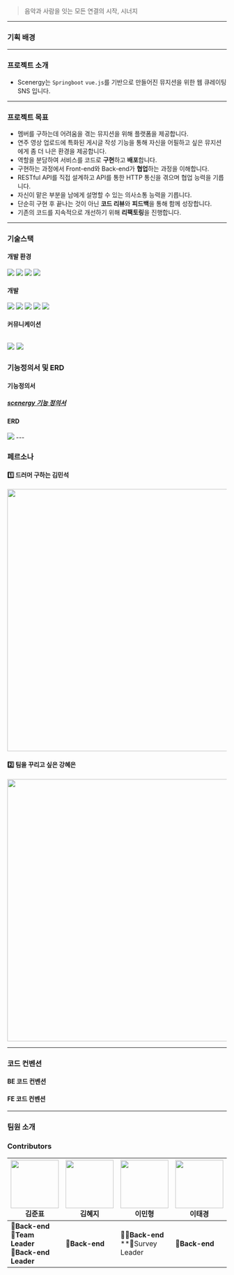 
> 음악과 사람을 잇는 모든 연결의 시작, 시너지 
--- 
### 기획 배경 

___
### 프로젝트 소개 
 + Scenergy는 `Springboot` `vue.js`를 기반으로 만들어진 뮤지션을 위한 웹 큐레이팅 SNS 입니다. 
--- 
### 프로젝트 목표 
 + 멤버를 구하는데 어려움을 겪는 뮤지션을 위해 플랫폼을 제공합니다.
 +  연주 영상 업로드에 특화된 게시글 작성 기능을 통해 자신을 어필하고 싶은 뮤지션에게 좀 더 나은 환경을 제공합니다. 
 + 역할을 분담하여 서비스를 코드로 **구현**하고 **배포**합니다. 
 + 구현하는 과정에서 Front-end와 Back-end가 **협업**하는 과정을 이해합니다. 
 +  RESTful API를 직접 설계하고 API를 통한 HTTP 통신을 겪으며 협업 능력을 기릅니다. 
 +  자신이 맡은 부분을 남에게 설명할 수 있는 의사소통 능력을 기릅니다. 
 +  단순히 구현 후 끝나는 것이 아닌 **코드 리뷰**와 **피드백**을 통해 함께 성장합니다. 
 + 기존의 코드를 지속적으로 개선하기 위해 **리팩토링**을 진행합니다. 
--- 
### 기술스택 
#### 개발 환경 
 
<img src="https://img.shields.io/badge/Visual%20Studio%20Code-007ACC.svg?&style=for-the-badge&logo=Visual%20Studio%20Code&logoColor=white"> <img src="https://img.shields.io/badge/spring-6DB33F?style=for-the-badge&logo=spring&logoColor=white"> <img src="https://img.shields.io/badge/github-181717?style=for-the-badge&logo=github&logoColor=white"> <img src="https://img.shields.io/badge/git-F05032?style=for-the-badge&logo=git&logoColor=white"> 
 
#### 개발 
<img src="https://img.shields.io/badge/react-61DAFB?style=for-the-badge&logo=react&logoColor=black"> <img src="https://img.shields.io/badge/html5-E34F26?style=for-the-badge&logo=html5&logoColor=white"> <img src="https://img.shields.io/badge/css-1572B6?style=for-the-badge&logo=css3&logoColor=white"> <img src="https://img.shields.io/badge/javascript-F7DF1E?style=for-the-badge&logo=javascript&logoColor=black"> <img src="https://img.shields.io/badge/mysql-4479A1?style=for-the-badge&logo=mysql&logoColor=white">
 
#### 커뮤니케이션 
<img src="https://img.shields.io/badge/Mattermost-0058CC?style=for-the-badge&logo=Mattermost&logoColor=white"> <img src="https://img.shields.io/badge/Figma-F24E1E?style=for-the-badge&logo=Figma&logoColor=white"> 
---
### 기능정의서 및 ERD

#### 기능정의서
<a href="https://docs.google.com/spreadsheets/d/1eb2wqtTxqo4EBiJq_kRAA-wO56QQbC8ycn4FkqmRq-s/edit?pli=1#gid=2139742202"><h5>scenergy 기능 정의서</h5></a>
#### ERD
<img src="/uploads/a130be76fd8f0d6470d962bc5adc4928/B308.png">
---

### 페르소나
#### 1️⃣ 드러머 구하는 김민석

<img src="/uploads/84c0d3d84f06a25b32a03cc59e890732/image__7_.png" width="600">

#### 2️⃣ 팀을 꾸리고 싶은 강혜은
<img src="/uploads/a131b4107aecb5d8fa770fdd79c29c46/image__8_.png" width="600"> 

---
### 코드 컨벤션

#### BE 코드 컨벤션

#### FE 코드 컨벤션

---

### 팀원 소개
### Contributors

|<img src="/uploads/8c282182d74295e5f9974e98d513db55/김준표.jpg" width="110"><br>**김준표**|<img src="/uploads/4f94ffce787f8c59b26d0bdb40aafd1a/김혜지.jpg" width="110"><br>**김혜지**|<img src="/uploads/fc76178fc2ab76750f3ef76435a9fdc6/이민형.jpg" width="110"><br>**이민형**|<img src="/uploads/5547ddc370012032652eba43b8ccf115/이태경.jpg" width="110"><br>**이태경**|<img src="/uploads/51330ab2900e11d5a46f07d1e163fe42/김은지.jpg" width="110"><br>**김은지**|<img src="/uploads/277b2260b05e29e580d0d1af4dda106f/강대은.jpg" width="110"><br>**강대은**|
|--|--|--|--|--|--|
|**🍪Back-end**<br>**💎Team Leader**<br>**🤴Back-end Leader**|**💟Back-end**|**🧗‍♀️Back-end**<br>**🎩Survey Leader|**🍖Back-end**|**🌹Front-end**<br>**👸Front-end Leader**|**🍞Front-end**|
